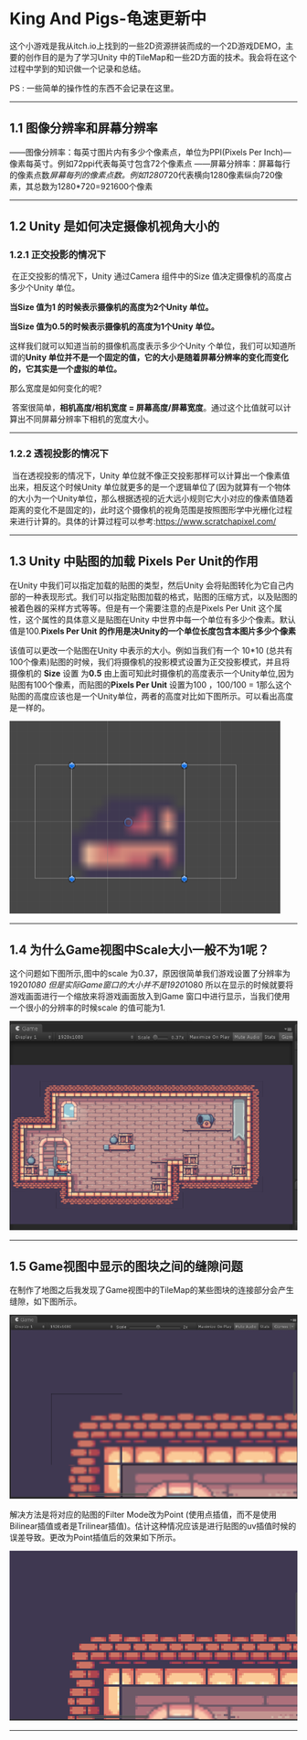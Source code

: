 # King And Pigs-龟速更新中

这个小游戏是我从itch.io上找到的一些2D资源拼装而成的一个2D游戏DEMO，主要的创作目的是为了学习Unity 中的TileMap和一些2D方面的技术。我会将在这个过程中学到的知识做一个记录和总结。

PS : 一些简单的操作性的东西不会记录在这里。

------

## 1.1 图像分辨率和屏幕分辨率

——图像分辨率：每英寸图片内有多少个像素点，单位为PPI(Pixels Per Inch)—像素每英寸。例如72ppi代表每英寸包含72个像素点
——屏幕分辨率：屏幕每行的像素点数*屏幕每列的像素点数。例如1280*720代表横向1280像素纵向720像素，其总数为1280*720=921600个像素

------



## 1.2 Unity 是如何决定摄像机视角大小的

### 1.2.1 正交投影的情况下

​	在正交投影的情况下，Unity 通过Camera 组件中的Size 值决定摄像机的高度占多少个Unity 单位。

**当Size 值为1 的时候表示摄像机的高度为2个Unity 单位。**

**当Size 值为0.5的时候表示摄像机的高度为1个Unity 单位。**

这样我们就可以知道当前的摄像机高度表示多少个Unity 个单位，我们可以知道所谓的**Unity 单位并不是一个固定的值，它的大小是随着屏幕分辨率的变化而变化的，它其实是一个虚拟的单位。**



那么宽度是如何变化的呢?

​	答案很简单，**相机高度/相机宽度 = 屏幕高度/屏幕宽度**。通过这个比值就可以计算出不同屏幕分辨率下相机的宽度大小。

------



### 1.2.2 透视投影的情况下

​	当在透视投影的情况下，Unity 单位就不像正交投影那样可以计算出一个像素值出来，相反这个时候Unity 单位就更多的是一个逻辑单位了(因为就算有一个物体的大小为一个Unity单位，那么根据透视的近大远小规则它大小对应的像素值随着距离的变化不是固定的)，此时这个摄像机的视角范围是按照图形学中光栅化过程来进行计算的。具体的计算过程可以参考:https://www.scratchapixel.com/

------



## 1.3 Unity 中贴图的加载  Pixels Per Unit的作用

在Unity 中我们可以指定加载的贴图的类型，然后Unity 会将贴图转化为它自己内部的一种表现形式。我们可以指定贴图加载的格式，贴图的压缩方式，以及贴图的被着色器的采样方式等等。但是有一个需要注意的点是Pixels Per Unit 这个属性，这个属性的具体意义是贴图在Unity 中世界中每一个单位有多少个像素。默认值是100.**Pixels Per Unit 的作用是决Unity的一个单位长度包含本图片多少个像素**

该值可以更改一个贴图在Unity 中表示的大小。例如当我们有一个  10*10 (总共有100个像素)贴图的时候，我们将摄像机的投影模式设置为正交投影模式，并且将摄像机的  **Size** 设置 为**0.5**  由上面可知此时摄像机的高度表示一个Unity单位,因为贴图有100个像素，而贴图的**Pixels Per Unit** 设置为100 ，100/100 = 1那么这个贴图的高度应该也是一个Unity单位，两者的高度对比如下图所示。可以看出高度是一样的。

![](pic/1.png)

------



## 1.4 为什么Game视图中Scale大小一般不为1呢？

这个问题如下图所示,图中的scale 为0.37，原因很简单我们游戏设置了分辨率为1920*1080 但是实际Game窗口的大小并不是1920*1080 所以在显示的时候就要将游戏画面进行一个缩放来将游戏画面放入到Game 窗口中进行显示，当我们使用一个很小的分辨率的时候scale 的值可能为1.

![](pic/2.png)

------

## 1.5 Game视图中显示的图块之间的缝隙问题

在制作了地图之后我发现了Game视图中的TileMap的某些图块的连接部分会产生缝隙，如下图所示。

![](pic/3.png)

解决方法是将对应的贴图的Filter Mode改为Point (使用点插值，而不是使用Bilinear插值或者是Trilinear插值)。估计这种情况应该是进行贴图的uv插值时候的误差导致。更改为Point插值后的效果如下所示。

![](pic/4.png)

------

